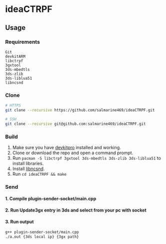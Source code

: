 # ideaCTRPF

## Usage

### Requirements

```
Git
devkitARM
libctrpf
3gxtool
3ds-mbedtls
3ds-zlib
3ds-liblua51
libncsnd
```

### Clone

```bash
# HTTPS
git clone --recursive https://github.com/salmarine469/ideaCTRPF.git

# SSH
git clone --recursive git@github.com:salmarine469/ideaCTRPF.git
```

### Build

1. Make sure you have [devkitpro](https://devkitpro.org/wiki/Getting_Started) installed and working.
2. Clone or download the repo and open a command prompt.
3. Run `pacman -S libctrpf 3gxtool 3ds-mbedtls 3ds-zlib 3ds-liblua51` to install libraries.
4. Install [libncsnd](https://github.com/PabloMK7/libncsnd).
5. Run `cd ideaCTRPF && make`

### Send

#### 1. Compile plugin-sender-socket/main.cpp

#### 2. Run Update3gx entry in 3ds and select from your pc with socket

#### 3. Run output

```bash
g++ plugin-sender-socket/main.cpp
./a.out {3ds local ip} {3gx path}
```
